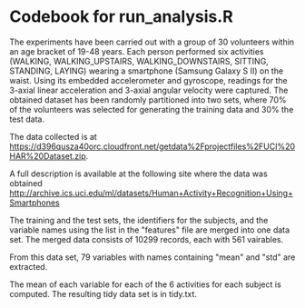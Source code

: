 Codebook for run_analysis.R
========================================================

The experiments have been carried out with a group of 30 volunteers within an age bracket of 19-48 years. Each person performed six activities (WALKING, WALKING_UPSTAIRS, WALKING_DOWNSTAIRS, SITTING, STANDING, LAYING) wearing a smartphone (Samsung Galaxy S II) on the waist. Using its embedded accelerometer and gyroscope, readings for the 3-axial linear acceleration and 3-axial angular velocity were captured. The obtained dataset has been randomly partitioned into two sets, where 70% of the volunteers was selected for generating the training data and 30% the test data. 

The data collected is at https://d396qusza40orc.cloudfront.net/getdata%2Fprojectfiles%2FUCI%20HAR%20Dataset.zip. 

A full description is available at the following site where the data was obtained
http://archive.ics.uci.edu/ml/datasets/Human+Activity+Recognition+Using+Smartphones 

The training and the test sets, the identifiers for the subjects, and the variable names using the list in the "features" file are merged into one data set. The merged data consists of 10299 records, each with 561 vairables. 

From this data set, 79 variables with names containing "mean" and "std" are extracted. 

The mean of each variable for each of the 6 activities for each subject is computed. The resulting tidy data set is in tidy.txt.